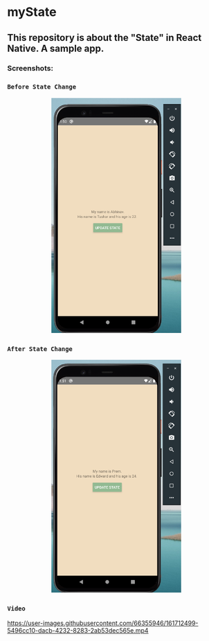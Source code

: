 # myState
## This repository is about the "State" in React Native. A sample app.

### Screenshots:

### ``` Before State Change ```
<div align="center">
  <img src="screenshots/before.png" width="300">
  </div>
  
### ``` After State Change ```
<div align="center">
  <img src="screenshots/after.png" width="300">
  </div>

### ``` Video ```
https://user-images.githubusercontent.com/66355946/161712499-5496cc10-dacb-4232-8283-2ab53dec565e.mp4
